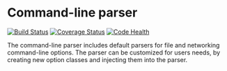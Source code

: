 # Command-line parser
[![Build Status](https://travis-ci.org/mjalas/command_line_parser.svg?branch=master)](https://travis-ci.org/mjalas/command_line_parser)
[![Coverage Status](https://coveralls.io/repos/github/mjalas/command_line_parser/badge.svg?branch=master)](https://coveralls.io/github/mjalas/command_line_parser?branch=master)
[![Code Health](https://landscape.io/github/mjalas/command_line_parser/master/landscape.svg?style=flat)](https://landscape.io/github/mjalas/command_line_parser/master)

The command-line parser includes default parsers for file and networking command-line options. 
The parser can be customized for users needs, by creating new option classes and injecting them into
the parser.
